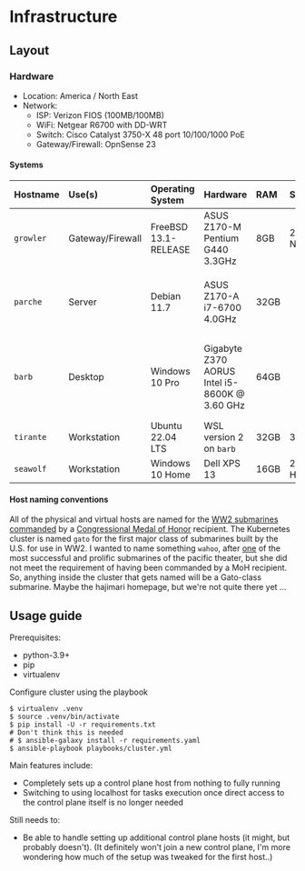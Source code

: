 # Infrastructure

## Layout

### Hardware

- Location: America / North East
- Network:
  - ISP: Verizon FIOS (100MB/100MB)
  - WiFi: Netgear R6700 with DD-WRT
  - Switch: Cisco Catalyst 3750-X 48 port 10/100/1000 PoE
  - Gateway/Firewall: OpnSense 23

#### Systems

|Hostname|Use(s)|Operating System|Hardware|RAM|Storage|Other|
|:-------|:-----|:---------------|:-------|:---|:-----------|:---------|
|`growler`|Gateway/Firewall| FreeBSD 13.1-RELEASE | ASUS Z170-M Pentium G440 3.3GHz| 8GB| 250GB NVMe ||
|`parche`|Server|Debian 11.7|ASUS Z170-A i7-6700 4.0GHz|32GB|<ul><li>250GB SSD<li>24TB HDDs</ul>| Happauge 1609 WinTV-quadHD tuner|
|`barb`|Desktop|Windows 10 Pro|Gigabyte Z370 AORUS<br/> Intel i5-8600K @ 3.60 GHz| 64GB | <ul><li>500GB NVMe<li>250GB SSD</ul>| Zotac GeForce GTX 1660 Super 6GB GDDR6|
|`tirante`|Workstation|Ubuntu 22.04 LTS| WSL version 2 on `barb`| 32GB | 375MB | |
|`seawolf`|Workstation|Windows 10 Home|Dell XPS 13|16GB|250GB HDD||

#### Host naming conventions

  All of the physical and virtual hosts are named for the [WW2 submarines commanded](ww2-sub-moh-uri) by a [Congressional Medal of Honor](https://mohmuseum.org/the-medal/) recipient.
  The Kubernetes cluster is named `gato`  for the first major class of submarines built by the U.S. for use in WW2.
  I wanted to name something `wahoo`, after [one](wahoo-uri) of the most successful and prolific submarines of the pacific theater, but she did not meet the requirement of having been commanded by a MoH recipient.
  So, anything inside the cluster that gets named will be a Gato-class submarine.
  Maybe the hajimari homepage, but we're not quite there yet ...

## Usage guide

Prerequisites:

- python-3.9+
- pip
- virtualenv

Configure cluster using the playbook

```shell
$ virtualenv .venv
$ source .venv/bin/activate
$ pip install -U -r requirements.txt
# Don't think this is needed
# $ ansible-galaxy install -r requirements.yaml
$ ansible-playbook playbooks/cluster.yml
```

Main features include:

- Completely sets up a control plane host from nothing to fully running
- Switching to using localhost for tasks execution once direct access to the control plane itself is no longer needed

Still needs to:

- Be able to handle setting up additional control plane hosts (it might, but probably doesn't). (It definitely won't join a new control plane, I'm more wondering how much of the setup was tweaked for the first host..)
